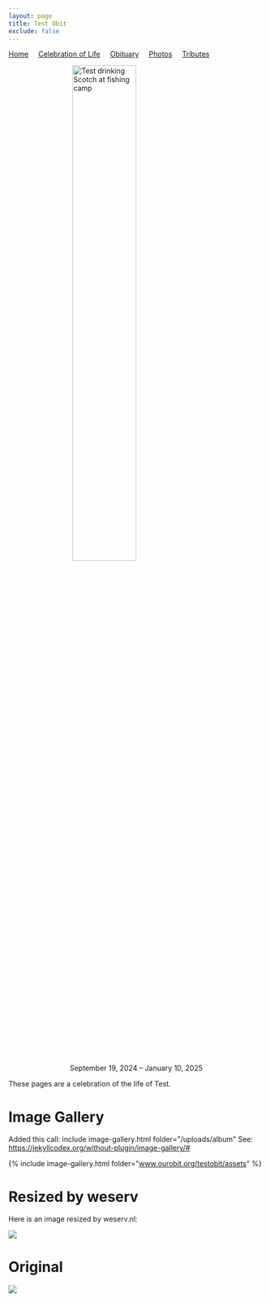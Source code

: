```yaml
---
layout: page
title: Test Obit
exclude: false
---
```


[Home](./) &nbsp;&nbsp;&nbsp;&nbsp;[Celebration of Life](./celebration)  &nbsp;&nbsp;&nbsp;&nbsp;[Obituary](./obituary)  &nbsp;&nbsp;&nbsp;&nbsp;[Photos](./photos)  &nbsp;&nbsp;&nbsp;&nbsp;[Tributes](./tributes)

<img 
    style="display: block; 
           margin-left: auto;
           margin-right: auto;
           width: 50%;"
    src="\testobit\assets\person.png" 
    alt="Test drinking Scotch at fishing camp">

<p align="center" width="100%">    
    September 19, 2024 – January 10, 2025
</p>

These pages are a celebration of the life of Test.

# Image Gallery

Added this call: include image-gallery.html folder="/uploads/album"
See: https://jekyllcodex.org/without-plugin/image-gallery/#

{% include image-gallery.html folder="www.ourobit.org/testobit/assets" %}

# Resized by weserv

Here is an image resized by weserv.nl:

<img src="http://images.weserv.nl/?url=www.ourobit.org/testobit/assets/colourful_forest.jpg&w=200&h=200&output=jpg&q=65" />


# Original

<img src="\testobit\assets\colourful_forest.jpg"/>